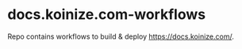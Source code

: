 # docs.koinize.com-workflows
Repo contains workflows to build &amp; deploy https://docs.koinize.com/.
